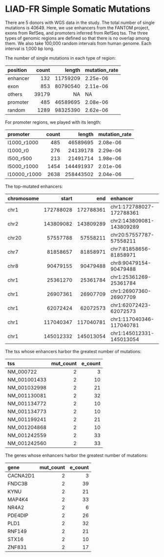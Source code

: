 LIAD-FR Simple Somatic Mutations
================

There are 5 donors with WGS data in the study. The total number of
single mutations is 40649. Here, we use enhancers from the FANTOM
project, exons from RefSeq, and promoters inferred from RefSeq tss. The
three types of genomic regions are defined so that there is no overlap
among them. We also take 100,000 random intervals from human genome.
Each interval is 1,000 bp long.

The number of single mutations in each type of region:

| position | count |   length | mutation\_rate |
| :------- | ----: | -------: | :------------- |
| enhancer |   132 | 11759209 | 2.25e-06       |
| exon     |   853 | 80790540 | 2.11e-06       |
| others   | 39179 |       NA | NA             |
| promoter |   485 | 46589695 | 2.08e-06       |
| random   |  1289 | 98325390 | 2.62e-06       |

For promoter regions, we played with its length:

| promoter      | count |    length | mutation\_rate |
| :------------ | ----: | --------: | :------------- |
| l1000\_r1000  |   485 |  46589695 | 2.08e-06       |
| l1000\_r0     |   276 |  24139178 | 2.29e-06       |
| l500\_r500    |   213 |  21491714 | 1.98e-06       |
| l5000\_r1000  |  1454 | 144491937 | 2.01e-06       |
| l10000\_r1000 |  2638 | 258443502 | 2.04e-06       |

The top-mutated
enhancers:

| chromosome |     start |       end | enhancer                 | count | length | mut\_rate |
| :--------- | --------: | --------: | :----------------------- | ----: | -----: | --------: |
| chr1       | 172788028 | 172788361 | chr1:172788027-172788361 |     2 |    333 | 0.0060060 |
| chr2       | 143809082 | 143809289 | chr2:143809081-143809289 |     2 |    207 | 0.0096618 |
| chr20      |  57557788 |  57558211 | chr20:57557787-57558211  |     2 |    423 | 0.0047281 |
| chr7       |  81858657 |  81858971 | chr7:81858656-81858971   |     2 |    314 | 0.0063694 |
| chr8       |  90479155 |  90479488 | chr8:90479154-90479488   |     2 |    333 | 0.0060060 |
| chr1       |  25361270 |  25361784 | chr1:25361269-25361784   |     1 |    514 | 0.0019455 |
| chr1       |  26907361 |  26907709 | chr1:26907360-26907709   |     1 |    348 | 0.0028736 |
| chr1       |  62072424 |  62072573 | chr1:62072423-62072573   |     1 |    149 | 0.0067114 |
| chr1       | 117040347 | 117040781 | chr1:117040346-117040781 |     1 |    434 | 0.0023041 |
| chr1       | 145012332 | 145013054 | chr1:145012331-145013054 |     1 |    722 | 0.0013850 |

The tss whose enhancers harbor the greatest number of mutations:

| tss           | mut\_count | e\_count |
| :------------ | ---------: | -------: |
| NM\_000722    |          2 |        3 |
| NM\_001001433 |          2 |       10 |
| NM\_001032998 |          2 |       21 |
| NM\_001130081 |          2 |       32 |
| NM\_001134772 |          2 |       10 |
| NM\_001134773 |          2 |       10 |
| NM\_001199241 |          2 |       21 |
| NM\_001204868 |          2 |       10 |
| NM\_001242559 |          2 |       33 |
| NM\_001242560 |          2 |       33 |

The genes whose enhancers harbor the greatest number of mutations:

| gene     | mut\_count | e\_count |
| :------- | ---------: | -------: |
| CACNA2D1 |          2 |        3 |
| FNDC3B   |          2 |       39 |
| KYNU     |          2 |       21 |
| MAP4K4   |          2 |       33 |
| NR4A2    |          2 |        6 |
| PDE4DIP  |          2 |       26 |
| PLD1     |          2 |       32 |
| RNF149   |          2 |       21 |
| STX16    |          2 |       10 |
| ZNF831   |          2 |       17 |
